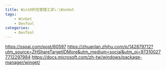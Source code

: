 ```yaml
---
title: Win10的包管理工具\:\WinGet
tags:
    - WinGet
    - DevTool
categories:
    - DevTool
---
```

https://sspai.com/post/60597
https://zhuanlan.zhihu.com/p/142879712?utm_source=ZHShareTargetIDMore&utm_medium=social&utm_oi=973100277712297984
https://docs.microsoft.com/zh-tw/windows/package-manager/winget/